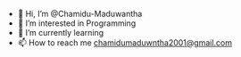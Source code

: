 - 👋 Hi, I’m @Chamidu-Maduwantha
- 👀 I’m interested in Programming
- 🌱 I’m currently learning 
- 📫 How to reach me chamidumaduwntha2001@gmail.com

<!---
Chamidu-Maduwantha/Chamidu-Maduwantha is a ✨ special ✨ repository because its `README.md` (this file) appears on your GitHub profile.
You can click the Preview link to take a look at your changes.
--->
